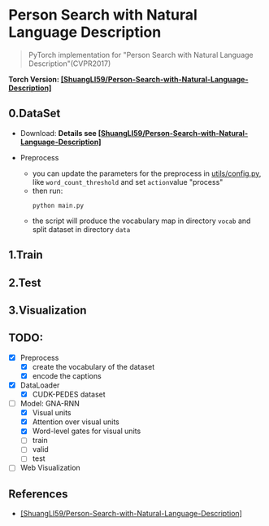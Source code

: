 # Person Search with Natural Language Description

>PyTorch implementation for "Person Search with Natural Language Description"(CVPR2017)

**Torch Version: [[ShuangLI59/Person-Search-with-Natural-Language-Description]](https://github.com/ShuangLI59/Person-Search-with-Natural-Language-Description)**

## 0.DataSet
 - Download:
**Details see [[ShuangLI59/Person-Search-with-Natural-Language-Description]](https://github.com/ShuangLI59/Person-Search-with-Natural-Language-Description)**

- Preprocess
    - you can update the parameters for the preprocess in [utils/config.py](./utils/config.py), like `word_count_threshold` and set `action`value "process"
    - then run:
        ```shell
        python main.py
        ```
    - the script will produce the  vocabulary map in directory `vocab` and split dataset  in directory `data`

## 1.Train

## 2.Test

## 3.Visualization

## TODO:
- [x] Preprocess
    - [x] create the vocabulary of the dataset
    - [x] encode the captions
- [x] DataLoader
    - [x] CUDK-PEDES dataset
- [ ]  Model: GNA-RNN
    - [x] Visual units
    - [x] Attention over visual units
    - [x] Word-level gates for visual units
    - [ ] train
    - [ ] valid
    - [ ] test
- [ ] Web Visualization

## References
- [[ShuangLI59/Person-Search-with-Natural-Language-Description]](https://github.com/ShuangLI59/Person-Search-with-Natural-Language-Description)

